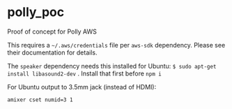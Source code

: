 # polly_poc

Proof of concept for Polly AWS

This requires a ```~/.aws/credentials``` file per ```aws-sdk``` dependency.  Please see their documentation for details.

The ```speaker``` dependency needs this installed for Ubuntu: ```$ sudo apt-get install libasound2-dev``` .  Install that first before ```npm i```

For Ubuntu output to 3.5mm jack (instead of HDMI):

```amixer cset numid=3 1```
